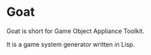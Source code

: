 # Goat

Goat is short for Game Object Appliance Toolkit.

It is a game system generator written in Lisp.
